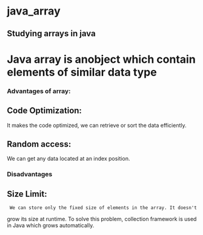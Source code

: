 # java_array
## Studying arrays in java

# Java array  is anobject which contain elements of similar data type

### Advantages of array:

   ## Code Optimization:
It makes the code optimized, we can retrieve or sort the data
efficiently.

  ## Random access:
 We can get any data located at an index position.
 ### Disadvantages
  ## Size Limit:
     We can store only the fixed size of elements in the array. It doesn't
grow its size at runtime. To solve this problem, collection framework is used in Java
which grows automatically.
